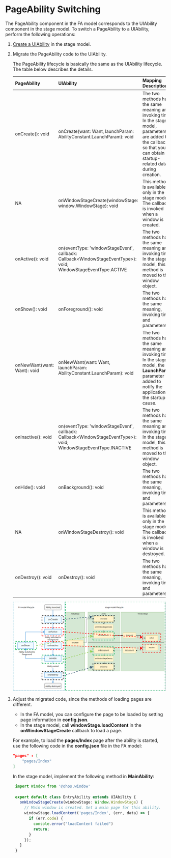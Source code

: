 # PageAbility Switching


The PageAbility component in the FA model corresponds to the UIAbility component in the stage model. To switch a PageAbility to a UIAbility, perform the following operations:


1. [Create a UIAbility](uiability-usage.md) in the stage model.

2. Migrate the PageAbility code to the UIAbility.

   The PageAbility lifecycle is basically the same as the UIAbility lifecycle. The table below describes the details.

   | PageAbility| UIAbility| Mapping Description|
   | -------- | -------- | -------- |
   | onCreate(): void| onCreate(want: Want, launchParam: AbilityConstant.LaunchParam): void | The two methods have the same meaning and invoking time. In the stage model, parameters are added to the callback so that you can obtain startup-related data during creation.|
   | NA | onWindowStageCreate(windowStage: window.WindowStage): void| This method is available only in the stage model. The callback is invoked when a window is created.|
   | onActive(): void | on(eventType: 'windowStageEvent', callback: Callback&lt;WindowStageEventType&gt;): void;<br>WindowStageEventType.ACTIVE | The two methods have the same meaning and invoking time. In the stage model, this method is moved to the window object.|
   | onShow(): void | onForeground(): void | The two methods have the same meaning, invoking time, and parameters.|
   | onNewWant(want: Want): void| onNewWant(want: Want, launchParam: AbilityConstant.LaunchParam): void | The two methods have the same meaning and invoking time. In the stage model, the **LaunchParam** parameter is added to notify the application of the startup cause.|
   | onInactive(): void| on(eventType: 'windowStageEvent', callback: Callback&lt;WindowStageEventType&gt;): void;<br>WindowStageEventType.INACTIVE | The two methods have the same meaning and invoking time. In the stage model, this method is moved to the window object.|
   | onHide(): void | onBackground(): void | The two methods have the same meaning, invoking time, and parameters.|
   | NA | onWindowStageDestroy(): void | This method is available only in the stage model. The callback is invoked when a window is destroyed.|
   | onDestroy(): void | onDestroy(): void | The two methods have the same meaning, invoking time, and parameters.|

   ![pageability-switch](figures/pageability-switch.png)

3. Adjust the migrated code, since the methods of loading pages are different.

   - In the FA model, you can configure the page to be loaded by setting page information in **config.json**.
   - In the stage model, call **windowStage.loadContent** in the **onWindowStageCreate** callback to load a page.

   For example, to load the **pages/Index** page after the ability is started, use the following code in the **config.json** file in the FA model:
   
   
      ```json
      "pages" : [
          "pages/Index"
      ]
      ```

   In the stage model, implement the following method in **MainAbility**:
   
   
      ```ts
       import Window from '@ohos.window'
   
       export default class EntryAbility extends UIAbility {
         onWindowStageCreate(windowStage: Window.WindowStage) {
           // Main window is created. Set a main page for this ability.
           windowStage.loadContent('pages/Index', (err, data) => {
             if (err.code) {
               console.error("loadContent failed")
               return;
             }
           });
         }
       }
      ```